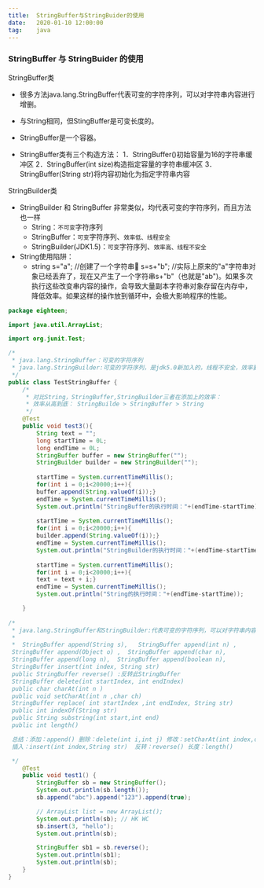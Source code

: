 ```yaml
---
title:  StringBuffer与StringBuider的使用
date:   2020-01-10 12:00:00
tag:    java
---
```


### StringBuffer 与 StringBuider 的使用



StringBuffer类
- 很多方法java.lang.StringBuffer代表可变的字符序列，可以对字符串内容进行增删。
- 与String相同，但StingBuffer是可变长度的。
- StringBuffer是一个容器。

- StringBuffer类有三个构造方法：
    1．StringBuffer()初始容量为16的字符串缓冲区
    2．StringBuffer(int size)构造指定容量的字符串缓冲区
    3．StringBuffer(String str)将内容初始化为指定字符串内容    


StringBuilder类
- StringBuilder 和 StringBuffer 非常类似，均代表可变的字符序列，而且方法也一样
    - String：`不可变`字符序列
    - StringBuffer：`可变`字符序列、`效率低、线程安全`
    - StringBuilder(JDK1.5)：`可变`字符序列、`效率高、线程不安全`
- String使用陷阱：
    - string s="a"; //创建了一个字符串 s=s+"b"; //实际上原来的"a"字符串对象已经丢弃了，现在又产生了一个字符串s+"b"（也就是"ab")。如果多次执行这些改变串内容的操作，会导致大量副本字符串对象存留在内存中，降低效率。如果这样的操作放到循环中，会极大影响程序的性能。


```java
package eighteen;

import java.util.ArrayList;

import org.junit.Test;

/*
 * java.lang.StringBuffer：可变的字符序列
 * java.lang.StringBuilder:可变的字符序列，是jdk5.0新加入的，线程不安全，效率要高于StringBuffer.
 */
public class TestStringBuffer {
	/*
	 * 对比String，StringBuffer,StringBuilder三者在添加上的效率：
	 * 效率从高到底： StringBuilde > StringBuffer > String
	 */
	@Test
	public void test3(){
		String text = "";
		long startTime = 0L;
		long endTime = 0L;
		StringBuffer buffer = new StringBuffer("");
		StringBuilder builder = new StringBuilder("");
		
		startTime = System.currentTimeMillis();
		for(int i = 0;i<20000;i++){
		buffer.append(String.valueOf(i));}
		endTime = System.currentTimeMillis();
		System.out.println("StringBuffer的执行时间："+(endTime-startTime));
		
		startTime = System.currentTimeMillis();
		for(int i = 0;i<20000;i++){
		builder.append(String.valueOf(i));}
		endTime = System.currentTimeMillis();
		System.out.println("StringBuilder的执行时间："+(endTime-startTime));
		
		startTime = System.currentTimeMillis();
		for(int i = 0;i<20000;i++){
		text = text + i;}
		endTime = System.currentTimeMillis();
		System.out.println("String的执行时间："+(endTime-startTime));

	}
	
/*
 * java.lang.StringBuffer和StringBuilder:代表可变的字符序列，可以对字符串内容进行增删
 * 
 *  StringBuffer append(String s),   StringBuffer append(int n) ,  
 StringBuffer append(Object o) ,  StringBuffer append(char n),
 StringBuffer append(long n),  StringBuffer append(boolean n),
 StringBuffer insert(int index, String str) 
 public StringBuffer reverse() :反转此StringBuffer
 StringBuffer delete(int startIndex, int endIndex) 
 public char charAt(int n )
 public void setCharAt(int n ,char ch)
 StringBuffer replace( int startIndex ,int endIndex, String str) 
 public int indexOf(String str)
 public String substring(int start,int end)
 public int length()

 总结：添加：append() 删除：delete(int i,int j) 修改：setCharAt(int index,char ch) 查 charAt(int n);
 插入：insert(int index,String str)  反转：reverse() 长度：length()

 */
	@Test
	public void test1() {
		StringBuffer sb = new StringBuffer();
		System.out.println(sb.length());
		sb.append("abc").append("123").append(true);

		// ArrayList list = new ArrayList();
		System.out.println(sb); // HK WC
		sb.insert(3, "hello");
		System.out.println(sb);

		StringBuffer sb1 = sb.reverse();
		System.out.println(sb1);
		System.out.println(sb);
	}
}
```